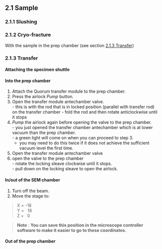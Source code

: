 ## 2.1 Sample
### 2.1.1 Slushing
### 2.1.2 Cryo-fracture
With the sample in the prep chamber (see section [2.1.3 Transfer](https://github.com/operandos/SOP-for-UoS-Helios-microscope-quorum-cryosystem/blob/main/2.%20Cryosystem%20operation.md#213-transfer))
### 2.1.3 Transfer
#### Attaching the specimen shuttle  

#### Into the prep chamber  
  1. Attach the Quorum transfer module to the prep chamber.  
  2. Press the airlock *Pump* button.  
  3. Open the transfer module antechamber valve.  
    - this is with the rod that is in locked position (parallel with transfer rod) on the transfer chamber
    - fold the rod and then rotate anticlockwise until it stops
  4. *Pump* the airlock again before opening the valve to the prep chamber.  
    - you just opened the transfer chamber antechamber which is at lower vacuum than the prep chamber.  
    - a green light will come on when you can proceed to step 3.  
      - you may need to do this twice if it does not achieve the sufficient vacuum level the first time.  
  5. Open the transfer module antechamber valve  
  6. open the valve to the prep chamber  
    - rotate the locking sleave clockwise until it stops.  
    - pull down on the locking sleave to open the airlock.  

#### In/out of the SEM chamber  
  1. Turn off the beam.  
  2. Move the stage to:  
  > X = -18  
  > Y = &nbsp; 18  
  > Z = &nbsp; 0  

> **Note** : **You can save this position in the microscope controller software to make it easier to go to these coordinates.**

#### Out of the prep chamber  
